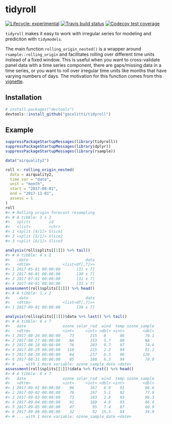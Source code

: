 
# tidyroll

<!-- badges: start -->

[![Lifecycle:
experimental](https://img.shields.io/badge/lifecycle-experimental-orange.svg)](https://www.tidyverse.org/lifecycle/#experimental)
[![Travis build
status](https://travis-ci.org/gacolitti/tidyroll.svg?branch=master)](https://travis-ci.org/gacolitti/tidyroll)
[![Codecov test
coverage](https://codecov.io/gh/gacolitti/tidyroll/branch/master/graph/badge.svg)](https://codecov.io/gh/gacolitti/tidyroll?branch=master)
<!-- badges: end -->

`tidyroll` makes it easy to work with irregular series for modeling
and prediciton with `tidymodels`.

The main function `rolling_origin_nested()` is a wrapper around
`rsample::rolling_origin` and facilitates rolling over different time
units instead of a fixed window. This is useful when you want to cross-validate panel data with a time series component, there are gaps/missing data in a time series, or you want to roll over irregular time units like months that have varying numbers of days. The motivation for this function comes
from this
[vignette](https://tidymodels.github.io/rsample/articles/Applications/Time_Series.html).

## Installation

``` r
# install.packages("devtools")
devtools::install_github("gacolitti/tidyroll")
```

## Example

``` r
suppressPackageStartupMessages(library(tidyroll))
suppressPackageStartupMessages(library(dplyr))
suppressPackageStartupMessages(library(rsample))

data("airquality2")

roll <- rolling_origin_nested(
  data = airquality2, 
  time_var = "date", 
  unit = "month", 
  start = "2017-08-01",
  end = "2017-11-01",
  assess = 1
)
roll
#> # Rolling origin forecast resampling 
#> # A tibble: 3 x 2
#>   splits        id    
#>   <list>        <chr> 
#> 1 <split [4/1]> Slice1
#> 2 <split [5/1]> Slice2
#> 3 <split [6/1]> Slice3

analysis(roll$splits[[1]]) %>% tail()
#> # A tibble: 4 x 2
#>   .date                         data
#>   <dttm>              <list<df[,7]>>
#> 1 2017-05-01 00:00:00       [31 x 7]
#> 2 2017-06-01 00:00:00       [30 x 7]
#> 3 2017-07-01 00:00:00       [31 x 7]
#> 4 2017-08-01 00:00:00       [31 x 7]
assessment(roll$splits[[1]]) %>% head()
#> # A tibble: 1 x 2
#>   .date                         data
#>   <dttm>              <list<df[,7]>>
#> 1 2017-09-01 00:00:00       [30 x 7]

analysis(roll$splits[[1]])$data %>% last() %>% tail()
#> # A tibble: 6 x 7
#>   date                ozone solar_rad  wind  temp ozone_sample
#>   <dttm>              <int>     <int> <dbl> <int>        <dbl>
#> 1 2017-08-26 00:00:00    73       215   8      86         70.1
#> 2 2017-08-27 00:00:00    NA       153   5.7    88         NA  
#> 3 2017-08-28 00:00:00    76       203   9.7    97         74.6
#> 4 2017-08-29 00:00:00   118       225   2.3    94         91.2
#> 5 2017-08-30 00:00:00    84       237   6.3    96        120. 
#> 6 2017-08-31 00:00:00    85       188   6.3    94         79.0
#> # ... with 1 more variable: ozone_sample_date <date>
assessment(roll$splits[[1]])$data %>% first() %>% head()
#> # A tibble: 6 x 7
#>   date                ozone solar_rad  wind  temp ozone_sample
#>   <dttm>              <int>     <int> <dbl> <int>        <dbl>
#> 1 2017-09-01 00:00:00    96       167   6.9    91         86.6
#> 2 2017-09-02 00:00:00    78       197   5.1    92         77.9
#> 3 2017-09-03 00:00:00    73       183   2.8    93         96.3
#> 4 2017-09-04 00:00:00    91       189   4.6    93         86.4
#> 5 2017-09-05 00:00:00    47        95   7.4    87         60.9
#> 6 2017-09-06 00:00:00    32        92  15.5    84         34.9
#> # ... with 1 more variable: ozone_sample_date <date>
```
